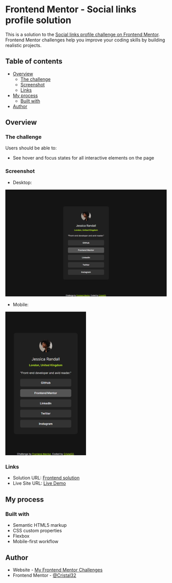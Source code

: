 # Frontend Mentor - Social links profile solution

This is a solution to the [Social links profile challenge on Frontend Mentor](https://www.frontendmentor.io/challenges/social-links-profile-UG32l9m6dQ). Frontend Mentor challenges help you improve your coding skills by building realistic projects. 

## Table of contents

- [Overview](#overview)
  - [The challenge](#the-challenge)
  - [Screenshot](#screenshot)
  - [Links](#links)
- [My process](#my-process)
  - [Built with](#built-with)
- [Author](#author)

## Overview

### The challenge

Users should be able to:

- See hover and focus states for all interactive elements on the page

### Screenshot

- Desktop:

![](./screenshot.png)

- Mobile:

<img src="screenshotMobile.png" alt="Mobile screenshot" width="50%" />

### Links

- Solution URL: [Frontend solution](https://www.frontendmentor.io/solutions/responsive-interactive-social-links-profile-with-flexbox-TwCFjQUYeD)
- Live Site URL: [Live Demo](https://cristal32.github.io/frontend-mentor-challenges/solutions/getting-started/03.%20social-links-profile/)

## My process

### Built with

- Semantic HTML5 markup
- CSS custom properties
- Flexbox
- Mobile-first workflow

## Author

- Website - [My Frontend Mentor Challenges](https://cristal32.github.io/frontend-mentor-challenges/)
- Frontend Mentor - [@Cristal32](https://www.frontendmentor.io/profile/Cristal32)

